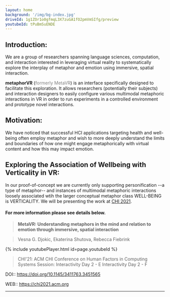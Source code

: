 ```yaml
---
layout: home
background: '/img/bg-index.jpg'
driveId: 1g1ZOr1o0gfmqL3X7zuGA1fO2pmVmSIfg/preview
youtubeId: tPuBmSuENDE
---
```

## Introduction:

We are a group of researchers spanning language sciences, computation, and interaction interested in leveraging virtual reality to systematically explore the interplay of metaphor and emotion using immersive, spatial interaction. <!---W-e are also interested in multimodal metaphoric interaction --any immersive interaction that associates a physical experience with a more abstract concept.--->

**metaphorVR** (<span style="color:gray">formerly MetaVR</span>) is an interface specifically designed to facilitate this exploration. It allows researchers (potentially their subjects) and interaction designers to easily configure various multimodal metaphoric interactions in VR in order to run experiments in a controlled environment and prototype novel interactions. 


## Motivation:

We have noticed that successful HCI applications targeting health and well-being often employ metaphor and wish to more deeply understand the limits and boundaries of how one might engage metaphorically with virtual content and how this may impact emotion.

<!---Advances in virtual reality technology promise to enhance our understanding of how our interaction with the physical world impacts the representation and processing of more abstract knowledge --including more complex emotion concepts. --->


## Exploring the Association of Wellbeing with Verticality in VR:

In our proof-of-concept we are currently only supporting personification --a type of metaphor-- and instances of multimodal metaphoric interactions loosely associated wtih the larger conceptual metaphor class WELL-BEING is VERTICALITY. We will be presenting the work at [CHI 2021](https://chi2021.acm.org/). 


<!---### Preview Live Demo:
{% include googleDrivePlayer.html id=page.driveId %} --->


#### For more information please see details below.  

> **MetaVR: Understanding metaphors in the mind and relation to emotion through immersive, spatial interaction**

> Vesna G. Djokic, Ekaterina Shutova, Rebecca Fiebrink

{% include youtubePlayer.html id=page.youtubeId %}

> CHI'21: ACM CHI Conference on Human Factors in Computing Systems
> Session: 
> Interactivity Day 2 - E
> Interactivity Day 2 - F

<!---**Abstract**

> Metaphorical thinking acts as a bridge between embodiment and abstraction and helps flexibly organize human knowledge and behavior. Yet its role in embodied human-computer interface design, and its potential for supporting goals such as self-awareness and well-being, have not been extensively explored in the HCI community. We have designed a system called MetaVR to support the creation and exploration of immersive, multimodal, metaphoric experiences, in which people's bodily actions in the physical world are linked to metaphorically relevant actions in a virtual reality world. As a team of researchers in interaction, neuroscience, and linguistics, we have created MetaVR to support research exploring the impact of such metaphoric interactions on human emotion and well-being. We have used MetaVR to create a proof-of-concept interface for immersive, spatial interactions underpinned by the "VERTICALITY is WELL-BEING" conceptual mapping---the known association of 'up'='good' and 'down'='bad'. Researchers and developers can currently interact with this proof of concept to configure various metaphoric interactions or personifications that have positive associations (e.g., 'being like a butterfly' or 'being like a flower') and also involve vertical motion (e.g., a butterfly might fly upwards, or a flower might bloom upwards). Importantly, the metaphoric interactions supported in MetaVR do not link human movement to VR actions in one-to-one ways, but rather use abstracted relational mappings in which events in VR (e.g., the blooming of a virtual flower) are contingent not merely on a "correct" gesture being performed, but on aspects of verticality exhibited in human movement (e.g., in a very simple case, the time a person's hands spend above some height threshold). This work thus serves as a small-scale vehicle for us to research how such interactions may impact well-being. Relatedly, it highlights the potential of using virtual embodied interaction as a tool to study cognitive processes involved in more deliberate/functional uses of metaphor and how this relates to emotion processing. By demonstrating MetaVR and metaphoric interactions designed with it at CHI Interactivity, and by offering the MetaVR tool to other researchers, we hope to inspire new perspectives, discussion, and research within the HCI community about the role that such metaphoric interaction may play, in interfaces designed for well-being and beyond. --->

DOI:: <https://doi.org/10.1145/3411763.3451565​>

WEB:: <https://chi2021.acm.org>


- - - -



<!---Credits:

*Unity Asset Store*

Nature Manufacturer

*Sounds*--->